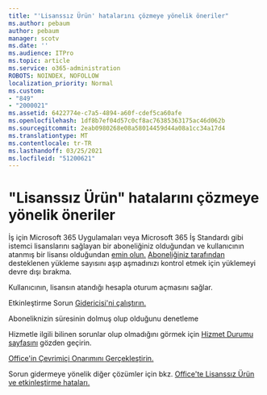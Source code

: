 ```yaml
---
title: "'Lisanssız Ürün' hatalarını çözmeye yönelik öneriler"
ms.author: pebaum
author: pebaum
manager: scotv
ms.date: ''
ms.audience: ITPro
ms.topic: article
ms.service: o365-administration
ROBOTS: NOINDEX, NOFOLLOW
localization_priority: Normal
ms.custom:
- "849"
- "2000021"
ms.assetid: 6422774e-c7a5-4894-a60f-cdef5ca60afe
ms.openlocfilehash: 1df8b7ef04d57c0cf8ac76385363175ac46d062b
ms.sourcegitcommit: 2eab0980268e08a58014459d44a08a1cc34a17d4
ms.translationtype: MT
ms.contentlocale: tr-TR
ms.lasthandoff: 03/25/2021
ms.locfileid: "51200621"
---
```

# <a name="suggestions-for-solving-unlicensed-product-errors"></a>"Lisanssız Ürün" hatalarını çözmeye yönelik öneriler

İş için Microsoft 365 Uygulamaları veya Microsoft 365 İş Standardı gibi istemci lisanslarını sağlayan bir aboneliğiniz olduğundan ve kullanıcının atanmış bir lisansı olduğundan [emin olun.](https://docs.microsoft.com/microsoft-365/admin/add-users/add-users) [Aboneliğiniz tarafından](https://docs.microsoft.com/microsoft-365/admin/add-users/delete-a-user) desteklenen yükleme sayısını aşıp aşmadınızı kontrol etmek için yüklemeyi devre dışı bırakma.
  
Kullanıcının, lisansın atandığı hesapla oturum açmasını sağlar.
  
Etkinleştirme Sorun [Gidericisi'ni çalıştırın.](https://aka.ms/SARA-OfficeActivation-Alchemy)
  
Aboneliknizin süresinin dolmuş olup olduğunu denetleme
  
Hizmetle ilgili bilinen sorunlar olup olmadığını görmek için [Hizmet Durumu sayfasını](https://docs.microsoft.com/office365/enterprise/view-service-health) gözden geçirin.
  
[Office'in Çevrimiçi Onarımını Gerçekleştirin.](https://support.office.com/Article/7821d4b6-7c1d-4205-aa0e-a6b40c5bb88b?wt.mc_id=Alchemy_ClientDIA)
  
Sorun gidermeye yönelik diğer çözümler için bkz. [Office'te Lisanssız Ürün ve etkinleştirme hataları.](https://support.office.com/Article/0d23d3c0-c19c-4b2f-9845-5344fedc4380?wt.mc_id=Alchemy_ClientDIA)
  